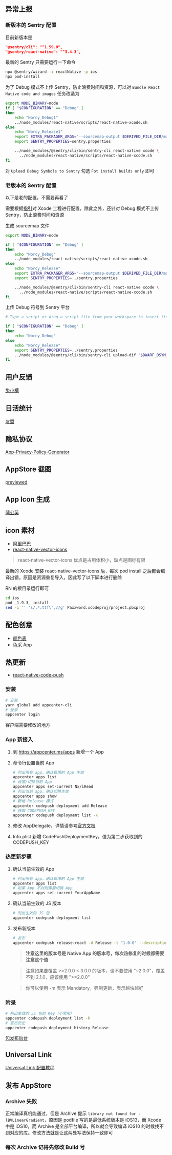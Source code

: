 ## 异常上报
### 新版本的 Sentry 配置
目前新版本是 

```json
"@sentry/cli": "^1.59.0",
"@sentry/react-native": "^3.4.3",
```

最新的 Sentry 只需要运行一下命令

```sh
npx @sentry/wizard -i reactNative -p ios
npx pod-install
```

为了 Debug 模式不上传 Sentry，防止浪费时间和资源，可以对 `Bundle React Native code and images` 任务改造为

```sh
export NODE_BINARY=node
if [ "$CONFIGURATION" == "Debug" ]
then
    echo "Norcy_Debug1"
    ../node_modules/react-native/scripts/react-native-xcode.sh
else
    echo "Norcy_Release1"
    export EXTRA_PACKAGER_ARGS="--sourcemap-output $DERIVED_FILE_DIR/main.jsbundle.map"
    export SENTRY_PROPERTIES=sentry.properties

    ../node_modules/@sentry/cli/bin/sentry-cli react-native xcode \
      ../node_modules/react-native/scripts/react-native-xcode.sh
fi
```

对 `Upload Debug Symbols to Sentry` 勾选 `Fot install builds only` 即可

### 老版本的 Sentry 配置
以下是老的配置，不需要再看了

需要根据[指引](https://docs.sentry.io/platforms/react-native/advanced-setup/)对 Xcode 工程进行配置，除此之外，还针对 Debug 模式不上传 Sentry，防止浪费时间和资源

生成 sourcemap 文件

```sh
export NODE_BINARY=node

if [ "$CONFIGURATION" == "Debug" ]
then
    echo "Norcy_Debug"
    ../node_modules/react-native/scripts/react-native-xcode.sh
else
    echo "Norcy_Release"
    export EXTRA_PACKAGER_ARGS="--sourcemap-output $DERIVED_FILE_DIR/main.jsbundle.map"
    export SENTRY_PROPERTIES=../sentry.properties

    ../node_modules/@sentry/cli/bin/sentry-cli react-native xcode \
      ../node_modules/react-native/scripts/react-native-xcode.sh
fi
```

上传 Debug 符号到 Sentry 平台

```sh
# Type a script or drag a script file from your workspace to insert its path.

if [ "$CONFIGURATION" == "Debug" ]
then
    echo "Norcy_Debug"
else
    echo "Norcy_Release"
    export SENTRY_PROPERTIES=../sentry.properties
    ../node_modules/@sentry/cli/bin/sentry-cli upload-dif "$DWARF_DSYM_FOLDER_PATH"
fi
```

## 用户反馈
[兔小槽](https://txc.qq.com/)


## 日活统计
[友盟](https://mobile.umeng.com/platform/5faa8b291c520d3073a536fc/reports/trend_summary)

## 隐私协议
[App-Privacy-Policy-Generator](https://app-privacy-policy-generator.firebaseapp.com/)

## AppStore 截图
[previewed](https://previewed.app/mockups/screenshots/appstore/iphone-panorama)

## App Icon 生成
[蒲公英](https://www.pgyer.com/tools/icon)

## icon 素材
+ [阿里巴巴](https://www.iconfont.cn/home/index)
+ [react-native-vector-icons](https://oblador.github.io/react-native-vector-icons/)

> react-native-vector-icons 优点是占用体积小，缺点是图标有限

最新的 Xcode 安装 react-native-vector-icons 后，每次 pod install 之后都会编译出错，原因是资源重复导入，因此写了以下脚本进行删除

RN 的根目录运行即可

```sh
cd ios
pod _1.9.3_ install
sed -i '' 's/.*.ttf\",//g' Paxxword.xcodeproj/project.pbxproj
```

## 配色创意
+ [颜色表](http://www.5tu.cn/colors/yansebiao.html)
+ 色采 App



## 热更新
+ [react-native-code-push](https://github.com/microsoft/react-native-code-push)

### 安装
```sh
# 安装
yarn global add appcenter-cli
# 登录
appcenter login
```

客户端需要修改的地方

### App 新接入
1. 到 https://appcenter.ms/apps 新增一个 App
2. 命令行设置当前 App

    ```sh
    # 列出所有 app，确认新增的 App 生效
    appcenter apps list
    # 设置/切换当前 App
    appcenter apps set-current Nx/iRead
    # 列出当前 app，确认切换生效
    appcenter apps show
    # 新增 Release 模式
    appcenter codepush deployment add Release
    # 获取 CODEPUSH_KEY
    appcenter codepush deployment list -k
    ```

3. 修改 AppDelegate，详情请参考[官方文档](https://github.com/microsoft/react-native-code-push/blob/master/docs/setup-ios.md)

4. Info.plist 新增 CodePushDeploymentKey，值为第二步获取到的 CODEPUSH_KEY


### 热更新步骤
1. 确认当前生效的 App

    ```sh
    # 列出所有 app，确认新增的 App 生效
    appcenter apps list
    # 如果 App 不对则需要切换 App
    appcenter apps set-current YourAppName
    ```

2. 确认当前生效的 JS 版本

    ```sh
    # 列出生效的 JS 包
    appcenter codepush deployment list
    ```

3. 发布新版本
    
    ```sh
    # 发布
    appcenter codepush release-react -d Release -t "1.0.0" --description "Message"
    ```

    > **注意这里的版本号是 Native App 的版本号，每次热修复的时候都需要注意这个值**

    > 注意如果要覆盖 >=2.0.0 < 3.0.0 的版本，请不要使用 "~2.0.0"，覆盖不到 2.1.0，应该使用 ">=2.0.0"

    > 你可以使用 -m 表示 Mandatory，强制更新，表示越快越好

### 附录
```sh
# 列出生效的 JS 包的 Key（不常用）
appcenter codepush deployment list -k
# 发布历史
appcenter codepush deployment history Release
```

[包发布后台](https://appcenter.ms/users/Nx/apps/iRead/distribute/code-push/Release)


## Universal Link
[Universal Link 配置教程](https://www.cnblogs.com/itlover2013/p/14873153.html)


## 发布 AppStore
### Archive 失败
正常编译真机能通过，但是 Archive 提示 `library not found for -lBVLinearGradient`，原因是 podfile 写的是最低系统版本是 iOS13，而 Xcode 中是 iOS10，而 Archive 是全部平台编译，所以就会导致编译 iOS10 的时候找不到对应的库。修改方法就是让这两处写法保持一致即可

### 每次 Archive 记得先修改 Build 号